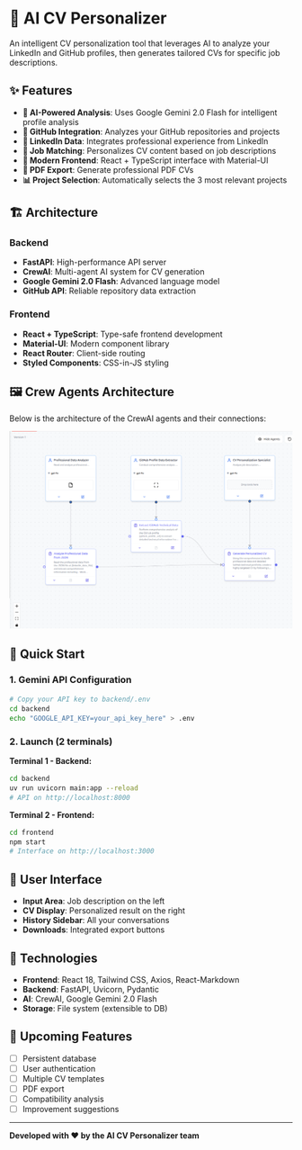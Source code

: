 # 🤖 AI CV Personalizer

An intelligent CV personalization tool that leverages AI to analyze your LinkedIn and GitHub profiles, then generates tailored CVs for specific job descriptions.

## ✨ Features

- **🧠 AI-Powered Analysis**: Uses Google Gemini 2.0 Flash for intelligent profile analysis
- **🔗 GitHub Integration**: Analyzes your GitHub repositories and projects
- **💼 LinkedIn Data**: Integrates professional experience from LinkedIn
- **🎯 Job Matching**: Personalizes CV content based on job descriptions
- **📱 Modern Frontend**: React + TypeScript interface with Material-UI
- **📄 PDF Export**: Generate professional PDF CVs
- **📊 Project Selection**: Automatically selects the 3 most relevant projects

## 🏗️ Architecture

### Backend
- **FastAPI**: High-performance API server
- **CrewAI**: Multi-agent AI system for CV generation
- **Google Gemini 2.0 Flash**: Advanced language model
- **GitHub API**: Reliable repository data extraction

### Frontend
- **React + TypeScript**: Type-safe frontend development
- **Material-UI**: Modern component library
- **React Router**: Client-side routing
- **Styled Components**: CSS-in-JS styling

## 🖼️ Crew Agents Architecture

Below is the architecture of the CrewAI agents and their connections:

![Crew Agents Architecture](ArchitectureCrew.png)

## 🚀 Quick Start

### 1. Gemini API Configuration
```bash
# Copy your API key to backend/.env
cd backend
echo "GOOGLE_API_KEY=your_api_key_here" > .env
```

### 2. Launch (2 terminals)

**Terminal 1 - Backend:**
```bash
cd backend
uv run uvicorn main:app --reload
# API on http://localhost:8000
```

**Terminal 2 - Frontend:**
```bash
cd frontend  
npm start
# Interface on http://localhost:3000
```

## 🎨 User Interface

- **Input Area**: Job description on the left
- **CV Display**: Personalized result on the right  
- **History Sidebar**: All your conversations
- **Downloads**: Integrated export buttons

## 🔧 Technologies

- **Frontend**: React 18, Tailwind CSS, Axios, React-Markdown
- **Backend**: FastAPI, Uvicorn, Pydantic
- **AI**: CrewAI, Google Gemini 2.0 Flash
- **Storage**: File system (extensible to DB)

## 🎯 Upcoming Features

- [ ] Persistent database
- [ ] User authentication
- [ ] Multiple CV templates
- [ ] PDF export
- [ ] Compatibility analysis
- [ ] Improvement suggestions

---

**Developed with ❤️ by the AI CV Personalizer team**



